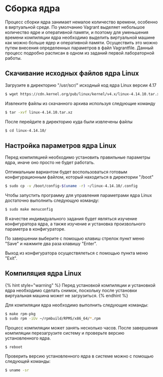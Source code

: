# Сборка ядра

Процесс сборки ядра занимает немалое количество времени, особенно в виртуальной среде. По умолчанию Vagrant выделяет небольшое количество ядре и оперативной памяти, и поэтому для уменьшения времени компиляции ядра необходимо выделить виртуальной машине как можно больше ядер и оперативной памяти. Осуществить это можно путем внесения определенных параметров в файл Vagrantfile. Данный процесс подробно расписан в одном из заданий первой лабораторной работы.

## Скачивание исходных файлов ядра Linux

Загрузите в директорию "/usr/scr/" исходный код ядра Linux версии 4.17 

```bash
$ wget https://cdn.kernel.org/pub/linux/kernel/v4.x/linux-4.14.10.tar.xz
```

Извлеките файлы из скачанного архива используя следующие команду

```bash
$ tar -xvf linux-4.14.10.tar.xz
```

После перейдите в директорию куда были извлечены файлы

```bash
$ cd linux-4.14.10/
```

## Настройка параметров ядра Linux 

Перед компиляцией необходимо установить правильные параметры ядра, иначе оно просто не будет работать. 

Оптимальным вариантом будет воспользоваться готовым конфигурационным файлом, который находиться в директории "/boot"

```bash
$ sudo cp -v /boot/config-$(uname -r) ~/linux-4.14.10/.config
```

Чтобы запустить программу для управления параметрами ядра Linux достаточно выполнить следующую команду:

```bash
$ sudo make menuconfig
```

В качестве индивидуального задания будет являться изучение конфигуратора ядра, а также изучение и установка произвольного параметра в конфигураторе.  

По завершении выберите с помощью клавиш стрелок пункт меню "Save" и нажмите два раза клавишу "Enter". 

Выход из конфигуратора  осуществялеться с помощью пункта меню "Exit".

## Компиляция ядра Linux

{% hint style="warning" %}
Перед установкой компиляции и установкой ядра необходимо сделать снимок, поскольку после установки виртуальная машина может не загрузиться.
{% endhint %}

Для компиляции ядра необходимо выполнить следующие команды:

```bash
$ make rpm-pkg
$ sudo rpm -iUv ~/rpmbuild/RPMS/x86_64/*.rpm
```

Процесс компиляции может занять несколько часов. После завершения компиляции перезагрузите систему и проверьте версию установленного ядра.

```bash
$ reboot
```

Проверить версию установленного ядра в системе можно с помощью следующей команды: 

```bash
$ uname -sr
```

